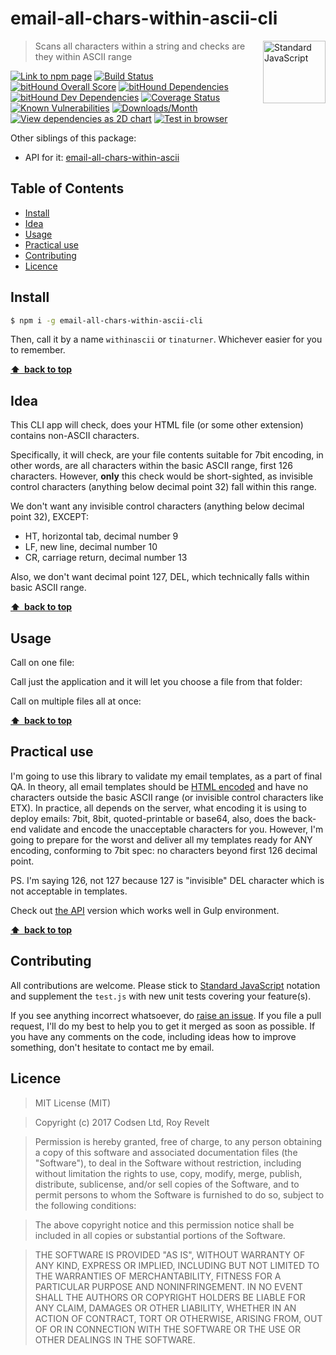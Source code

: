# email-all-chars-within-ascii-cli

<a href="https://standardjs.com" style="float: right; padding: 0 0 20px 20px;"><img src="https://cdn.rawgit.com/feross/standard/master/sticker.svg" alt="Standard JavaScript" width="100" align="right"></a>

> Scans all characters within a string and checks are they within ASCII range

[![Link to npm page][npm-img]][npm-url]
[![Build Status][travis-img]][travis-url]
[![bitHound Overall Score][bithound-img]][bithound-url]
[![bitHound Dependencies][deps-img]][deps-url]
[![bitHound Dev Dependencies][dev-img]][dev-url]
[![Coverage Status][cov-img]][cov-url]
[![Known Vulnerabilities][vulnerabilities-img]][vulnerabilities-url]
[![Downloads/Month][downloads-img]][downloads-url]
[![View dependencies as 2D chart][deps2d-img]][deps2d-url]
[![Test in browser][runkit-img]][runkit-url]

Other siblings of this package:
* API for it: [email-all-chars-within-ascii](https://github.com/codsen/email-all-chars-within-ascii)

## Table of Contents

<!-- START doctoc generated TOC please keep comment here to allow auto update -->
<!-- DON'T EDIT THIS SECTION, INSTEAD RE-RUN doctoc TO UPDATE -->


- [Install](#install)
- [Idea](#idea)
- [Usage](#usage)
- [Practical use](#practical-use)
- [Contributing](#contributing)
- [Licence](#licence)

<!-- END doctoc generated TOC please keep comment here to allow auto update -->

## Install

```bash
$ npm i -g email-all-chars-within-ascii-cli
```

Then, call it by a name `withinascii` or `tinaturner`. Whichever easier for you to remember.

**[⬆ &nbsp;back to top](#)**

## Idea

This CLI app will check, does your HTML file (or some other extension) contains non-ASCII characters.

Specifically, it will check, are your file contents suitable for 7bit encoding, in other words, are all characters within the basic ASCII range, first 126 characters. However, **only** this check would be short-sighted, as invisible control characters (anything below decimal point 32) fall within this range.

We don't want any invisible control characters (anything below decimal point 32), EXCEPT:

* HT, horizontal tab, decimal number 9
* LF, new line, decimal number 10
* CR, carriage return, decimal number 13

Also, we don't want decimal point 127, DEL, which technically falls within basic ASCII range.

**[⬆ &nbsp;back to top](#)**

## Usage

Call on one file:


Call just the application and it will let you choose a file from that folder:


Call on multiple files all at once:


**[⬆ &nbsp;back to top](#)**

## Practical use

I'm going to use this library to validate my email templates, as a part of final QA. In theory, all email templates should be [HTML encoded](https://github.com/codsen/detergent) and have no characters outside the basic ASCII range (or invisible control characters like ETX). In practice, all depends on the server, what encoding it is using to deploy emails: 7bit, 8bit, quoted-printable or base64, also, does the back-end validate and encode the unacceptable characters for you. However, I'm going to prepare for the worst and deliver all my templates ready for ANY encoding, conforming to 7bit spec: no characters beyond first 126 decimal point.

PS. I'm saying 126, not 127 because 127 is "invisible" DEL character which is not acceptable in templates.

Check out [the API](https://github.com/codsen/email-all-chars-within-ascii) version which works well in Gulp environment.

**[⬆ &nbsp;back to top](#)**

## Contributing

All contributions are welcome. Please stick to [Standard JavaScript](https://standardjs.com) notation and supplement the `test.js` with new unit tests covering your feature(s).

If you see anything incorrect whatsoever, do [raise an issue](https://github.com/codsen/email-all-chars-within-ascii-cli/issues). If you file a pull request, I'll do my best to help you to get it merged as soon as possible. If you have any comments on the code, including ideas how to improve something, don't hesitate to contact me by email.

## Licence

> MIT License (MIT)

> Copyright (c) 2017 Codsen Ltd, Roy Revelt

> Permission is hereby granted, free of charge, to any person obtaining a copy
of this software and associated documentation files (the "Software"), to deal
in the Software without restriction, including without limitation the rights
to use, copy, modify, merge, publish, distribute, sublicense, and/or sell
copies of the Software, and to permit persons to whom the Software is
furnished to do so, subject to the following conditions:

> The above copyright notice and this permission notice shall be included in all
copies or substantial portions of the Software.

> THE SOFTWARE IS PROVIDED "AS IS", WITHOUT WARRANTY OF ANY KIND, EXPRESS OR
IMPLIED, INCLUDING BUT NOT LIMITED TO THE WARRANTIES OF MERCHANTABILITY,
FITNESS FOR A PARTICULAR PURPOSE AND NONINFRINGEMENT. IN NO EVENT SHALL THE
AUTHORS OR COPYRIGHT HOLDERS BE LIABLE FOR ANY CLAIM, DAMAGES OR OTHER
LIABILITY, WHETHER IN AN ACTION OF CONTRACT, TORT OR OTHERWISE, ARISING FROM,
OUT OF OR IN CONNECTION WITH THE SOFTWARE OR THE USE OR OTHER DEALINGS IN THE
SOFTWARE.

[npm-img]: https://img.shields.io/npm/v/email-all-chars-within-ascii-cli.svg
[npm-url]: https://www.npmjs.com/package/email-all-chars-within-ascii-cli

[travis-img]: https://travis-ci.org/codsen/email-all-chars-within-ascii-cli.svg?branch=master
[travis-url]: https://travis-ci.org/codsen/email-all-chars-within-ascii-cli

[cov-img]: https://coveralls.io/repos/github/codsen/email-all-chars-within-ascii-cli/badge.svg?branch=master
[cov-url]: https://coveralls.io/github/codsen/email-all-chars-within-ascii-cli?branch=master

[bithound-img]: https://www.bithound.io/github/codsen/email-all-chars-within-ascii-cli/badges/score.svg
[bithound-url]: https://www.bithound.io/github/codsen/email-all-chars-within-ascii-cli

[deps-img]: https://www.bithound.io/github/codsen/email-all-chars-within-ascii-cli/badges/dependencies.svg
[deps-url]: https://www.bithound.io/github/codsen/email-all-chars-within-ascii-cli/master/dependencies/npm

[dev-img]: https://www.bithound.io/github/codsen/email-all-chars-within-ascii-cli/badges/devDependencies.svg
[dev-url]: https://www.bithound.io/github/codsen/email-all-chars-within-ascii-cli/master/dependencies/npm

[downloads-img]: https://img.shields.io/npm/dm/email-all-chars-within-ascii-cli.svg
[downloads-url]: https://www.npmjs.com/package/email-all-chars-within-ascii-cli

[vulnerabilities-img]: https://snyk.io/test/github/codsen/email-all-chars-within-ascii-cli/badge.svg
[vulnerabilities-url]: https://snyk.io/test/github/codsen/email-all-chars-within-ascii-cli

[deps2d-img]: https://img.shields.io/badge/deps%20in%202D-see_here-08f0fd.svg
[deps2d-url]: http://npm.anvaka.com/#/view/2d/email-all-chars-within-ascii-cli

[runkit-img]: https://img.shields.io/badge/runkit-test_in_browser-ff9900.svg
[runkit-url]: https://npm.runkit.com/email-all-chars-within-ascii-cli
